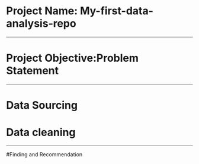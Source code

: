 # Project Name: My-first-data-analysis-repo

----
# Project Objective:Problem Statement



----
# Data Sourcing




# Data cleaning


----
#Finding and Recommendation

